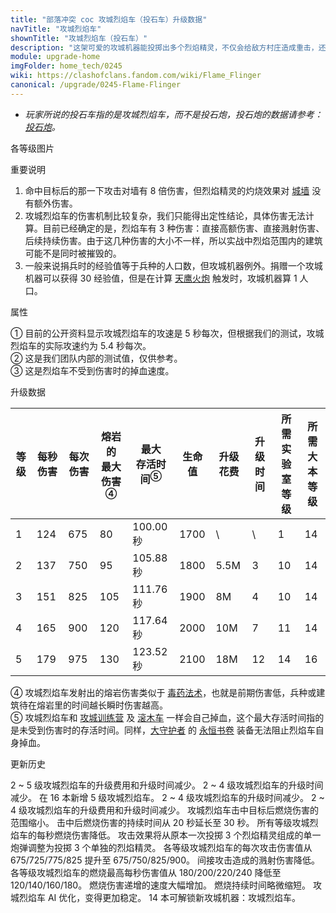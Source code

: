 ```yaml
---
title: "部落冲突 coc 攻城烈焰车（投石车）升级数据"
navTitle: "攻城烈焰车"
shownTitle: "攻城烈焰车（投石车）"
description: "这架可爱的攻城机器能投掷出多个烈焰精灵，不仅会给敌方村庄造成重击，还会留下一片持续燃烧的区域。攻城烈焰车的攻击范围很远，足以让自己在攻击时远离危险，但要小心攻击范围更远的防御建筑和陷阱！法术对攻城烈焰车无效。"
module: upgrade-home
imgFolder: home_tech/0245
wiki: https://clashofclans.fandom.com/wiki/Flame_Flinger
canonical: /upgrade/0245-Flame-Flinger
---
```


- *玩家所说的投石车指的是攻城烈焰车，而不是投石炮，投石炮的数据请参考：[投石炮](/upgrade/030e-Scattershot)。*

<UnitInfo :folder="$frontmatter.imgFolder" imgSrc="Flame_Flinger.png" :imgAlt="$frontmatter.navTitle" :description="$frontmatter.description" />

<SmallTitle>各等级图片</SmallTitle>

<Panel>
    <UnitImgGroup :folder="$frontmatter.imgFolder">
        <UnitImg imgTitle="1 级" imgSrc="Flame_Flinger1.png" />
        <UnitImg imgTitle="2 级" imgSrc="Flame_Flinger2.png" />
        <UnitImg imgTitle="3 级" imgSrc="Flame_Flinger3.png" />
        <UnitImg imgTitle="4 级" imgSrc="Flame_Flinger4.png" />
        <UnitImg imgTitle="5 级" imgSrc="Flame_Flinger5.png" />
    </UnitImgGroup>
</Panel>

<SmallTitle>重要说明</SmallTitle>

1. 命中目标后的那一下攻击对墙有 8 倍伤害，但烈焰精灵的灼烧效果对 [城墙](/upgrade/0300-Walls) 没有额外伤害。
2. 攻城烈焰车的伤害机制比较复杂，我们只能得出定性结论，具体伤害无法计算。目前已经确定的是，烈焰车有 3 种伤害：直接高额伤害、直接溅射伤害、后续持续伤害。由于这几种伤害的大小不一样，所以实战中烈焰范围内的建筑可能不是同时被摧毁的。
3. 一般来说捐兵时的经验值等于兵种的人口数，但攻城机器例外。捐赠一个攻城机器可以获得 30 经验值，但是在计算 [天鹰火炮](/upgrade/030b-Eagle-Artillery) 触发时，攻城机器算 1 人口。

<SmallTitle>属性</SmallTitle>

<UnitProperties>
    <UnitProperty pKey="攻击方式" pValue="寻找防御建筑攻击" />
    <UnitProperty pKey="攻击偏好" pValue="防御建筑" />
    <UnitProperty pKey="伤害类型" pValue="范围伤害" />
    <UnitProperty pKey="攻击的目标" pValue="仅地面目标" />
    <UnitProperty pKey="攻击距离" pValue="11 格" />
    <UnitProperty pKey="攻击速度" pValue="约 5.4 秒/次<sup>①</sup>" />
    <UnitProperty pKey="首次进攻时机" pValue="到达目标后 4.5 秒<sup>②</sup>" />
    <UnitProperty pKey="移动速度" pValue="0.8 格/秒" />
    <UnitProperty pKey="掉血速度" pValue="每秒 17 血<sup>③</sup>" />
    <UnitProperty pKey="投掷物伤害半径" pValue="1 格" />
    <UnitProperty pKey="熔岩半径" pValue="2.5 格" />
    <UnitProperty pKey="熔岩持续时间" pValue="30 秒" />
    <UnitProperty pKey="所需攻城机器工坊等级" pValue="6" />
    <UnitProperty pKey="所需大本等级" pValue="14" />
    <UnitProperty pKey="建造时间" pValue="1200" :isTrainingTime="true" />
</UnitProperties>

① 目前的公开资料显示攻城烈焰车的攻速是 5 秒每次，但根据我们的测试，攻城烈焰车的实际攻速约为 5.4 秒每次。<br>
② 这是我们团队内部的测试值，仅供参考。<br>
③ 这是烈焰车不受到伤害时的掉血速度。

<SmallTitle>升级数据</SmallTitle>

<script setup>
const tableExtraInfo = [
    {
        "column": 6,
        "type": "cost",
        "gpClass": "research",
        "icon": "Elixir"
    },
    {
        "column": 7,
        "type": "time",
        "gpClass": "research"
    }
];
</script>

<UnitTable :tableExtraInfo="tableExtraInfo">

| 等级 | 每秒伤害 | 每次伤害 |熔岩的<br>最大伤害<sup>④</sup>|最大<br>存活时间<sup>⑤</sup>| 生命值 | 升级花费|  升级时间  |所需<br>实验室等级|所需<br>大本等级|
| ---- |   ----  |   ----  |             ----            |            ----           |  ----  |   ---  |    ---    |       ----      |      ----     |
|   1  |   124   |   675   |              80             |          100.00 秒        |  1700  |    \   |     \     |         1       |       14      |
|   2  |   137   |   750   |              95             |          105.88 秒        |  1800  |  5.5M  |     3     |        10       |       14      |
|   3  |   151   |   825   |             105             |          111.76 秒        |  1900  |    8M  |     4     |        10       |       14      |
|   4  |   165   |   900   |             120             |          117.64 秒        |  2000  |   10M  |     7     |        11       |       14      |
|   5  |   179   |   975   |             130             |          123.52 秒        |  2100  |   18M  |    12     |        14       |       16      |
</UnitTable>

④ 攻城烈焰车发射出的熔岩伤害类似于 [毒药法术](/upgrade/0180-Poison-Spell)，也就是前期伤害低，兵种或建筑待在熔岩里的时间越长瞬时伤害越高。<br>
⑤ 攻城烈焰车和 [攻城训练营](/upgrade/0243-Siege-Barracks) 及 [滚木车](/upgrade/0244-Log-Launcher) 一样会自己掉血，这个最大存活时间指的是未受到伤害时的存活时间。同样，[大守护者](/upgrade/0202-Grand-Warden) 的 [永恒书卷](/upgrade/0780-Eternal-Tome) 装备无法阻止烈焰车自身掉血。

<SmallTitle>更新历史</SmallTitle>

<Timeline>
    <TimelineItem date="2024/11/25">
        <TimelineRow>2 ~ 5 级攻城烈焰车的升级费用和升级时间减少。</TimelineRow>
    </TimelineItem>
    <TimelineItem date="2024/06/18">
        <TimelineRow>2 ~ 4 级攻城烈焰车的升级时间减少。</TimelineRow>
    </TimelineItem>
    <TimelineItem date="2024/04/17">
        <TimelineRow>在 16 本新增 5 级攻城烈焰车。</TimelineRow>
    </TimelineItem>
    <TimelineItem date="2023/12/12">
        <TimelineRow>2 ~ 4 级攻城烈焰车的升级时间减少。</TimelineRow>
    </TimelineItem>
    <TimelineItem date="2022/10/10">
        <TimelineRow>2 ~ 4 级攻城烈焰车的升级费用和升级时间减少。</TimelineRow>
    </TimelineItem>
    <TimelineItem date="2022/06/27">
        <TimelineRow>攻城烈焰车击中目标后燃烧伤害的范围缩小。</TimelineRow>
        <TimelineRow>击中后燃烧伤害的持续时间从 20 秒延长至 30 秒。</TimelineRow>
        <TimelineRow>所有等级攻城烈焰车的每秒燃烧伤害降低。</TimelineRow>
    </TimelineItem>
    <TimelineItem date="2022/02/15">
        <TimelineRow>攻击效果将从原本一次投掷 3 个烈焰精灵组成的单一炮弹调整为投掷 3 个单独的烈焰精灵。</TimelineRow>
        <TimelineRow>各等级攻城烈焰车的每次攻击伤害值从 675/725/775/825 提升至 675/750/825/900。</TimelineRow>
        <TimelineRow>间接攻击造成的溅射伤害降低。</TimelineRow>
        <TimelineRow>各等级攻城烈焰车的燃烧最高每秒伤害值从 180/200/220/240 降低至 120/140/160/180。</TimelineRow>
        <TimelineRow>燃烧伤害递增的速度大幅增加。</TimelineRow>
        <TimelineRow>燃烧持续时间略微缩短。</TimelineRow>
        <TimelineRow>攻城烈焰车 AI 优化，变得更加稳定。</TimelineRow>
    </TimelineItem>
    <TimelineItem date="2021/12/09">
        <TimelineRow>14 本可解锁新攻城机器：攻城烈焰车。</TimelineRow>
    </TimelineItem>
    <TimelineItem :historyBottom="true" />
</Timeline>